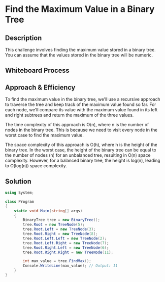 # Find the Maximum Value in a Binary Tree

## Description

This challenge involves finding the maximum value stored in a binary tree. You can assume that the values stored in the binary tree will be numeric.

## Whiteboard Process

<!-- Add the image of your whiteboard process here -->

## Approach & Efficiency

To find the maximum value in the binary tree, we'll use a recursive approach to traverse the tree and keep track of the maximum value found so far. For each node, we'll compare its value with the maximum value found in its left and right subtrees and return the maximum of the three values.

The time complexity of this approach is O(n), where n is the number of nodes in the binary tree. This is because we need to visit every node in the worst case to find the maximum value.

The space complexity of this approach is O(h), where h is the height of the binary tree. In the worst case, the height of the binary tree can be equal to the number of nodes (n) for an unbalanced tree, resulting in O(n) space complexity. However, for a balanced binary tree, the height is log(n), leading to O(log(n)) space complexity.

## Solution

```csharp
using System;

class Program
{
    static void Main(string[] args)
    {
        BinaryTree tree = new BinaryTree();
        tree.Root = new TreeNode(5);
        tree.Root.Left = new TreeNode(3);
        tree.Root.Right = new TreeNode(8);
        tree.Root.Left.Left = new TreeNode(2);
        tree.Root.Left.Right = new TreeNode(7);
        tree.Root.Right.Left = new TreeNode(6);
        tree.Root.Right.Right = new TreeNode(11);

        int max_value = tree.FindMax();
        Console.WriteLine(max_value); // Output: 11
    }
}

